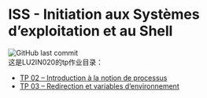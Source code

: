 # ISS - Initiation aux Systèmes d’exploitation et au Shell
![GitHub last commit](https://img.shields.io/github/last-commit/zhenyuefu/ISS?style=for-the-badge)   
这是LU2IN020的tp作业目录：
- [TP 02 – Introduction à la notion de processus](https://github.com/zhenyuefu/ISS/tree/master/tp_02)
- [TP 03 – Redirection et variables d’environnement](https://github.com/zhenyuefu/ISS/tree/master/tp_03)